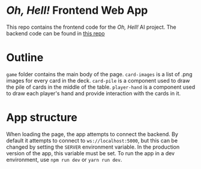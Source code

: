 # _Oh, Hell!_ Frontend Web App
This repo contains the frontend code for the _Oh, Hell!_ AI project. The backend code can be found in [this repo](https://github.com/jackjamend/OhHellCardGame)

# Outline
`game` folder contains the main body of the page.
`card-images` is a list of .png images for every card in the deck.
`card-pile` is a component used to draw the pile of cards in the middle of the table.
`player-hand` is a component used to draw each player's hand and provide interaction with the cards in it.

# App structure
When loading the page, the app attempts to connect the backend. By default it attempts to connect to `ws://localhost:5000`, but this can be changed by setting the `SERVER` environment variable. In the production version of the app, this variable must be set. To run the app in a dev environment, use `npm run dev` or `yarn run dev`.
